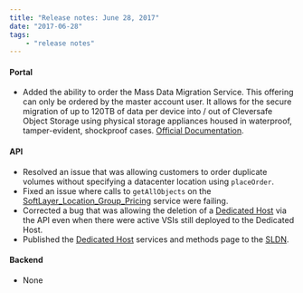 ```yaml
---
title: "Release notes: June 28, 2017"
date: "2017-06-28"
tags:
    - "release notes"
---
```


#### Portal
+ Added the ability to order the Mass Data Migration Service. This offering can only be ordered by the master account user. It allows for the secure migration of up to 120TB of data per device into / out of Cleversafe Object Storage using physical storage appliances housed in waterproof, tamper-evident, shockproof cases. [Official Documentation](https://console.bluemix.net/docs/infrastructure/mass-data-migration/index.html#ibm-bluemix-mass-data-migration).

#### API
+ Resolved an issue that was allowing customers to order duplicate volumes without specifying a datacenter location using `placeOrder`.
+ Fixed an issue where calls to `getAllObjects` on the [SoftLayer_Location_Group_Pricing](http://sldn.softlayer.com/reference/services/SoftLayer_Location_Group_Pricing) service were failing.
+ Corrected a bug that was allowing the deletion of a [Dedicated Host](http://sldn.softlayer.com/reference/services/SoftLayer_Virtual_DedicatedHost) via the API even when there were active VSIs still deployed to the Dedicated Host. 
+ Published the [Dedicated Host](http://sldn.softlayer.com/reference/services/SoftLayer_Virtual_DedicatedHost) services and methods page to the [SLDN](http://sldn.softlayer.com).

#### Backend
+ None